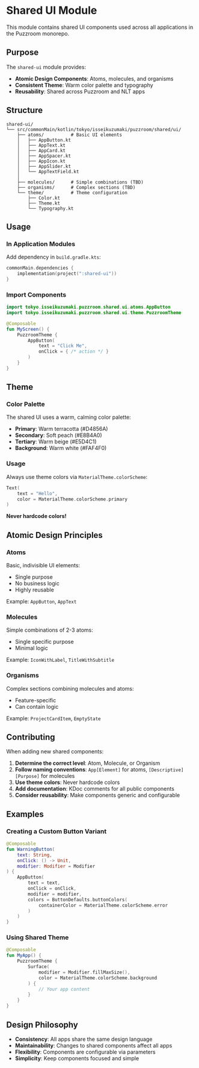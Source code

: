 # Shared UI Module

This module contains shared UI components used across all applications in the Puzzroom monorepo.

## Purpose

The `shared-ui` module provides:
- **Atomic Design Components**: Atoms, molecules, and organisms
- **Consistent Theme**: Warm color palette and typography
- **Reusability**: Shared across Puzzroom and NLT apps

## Structure

```
shared-ui/
└── src/commonMain/kotlin/tokyo/isseikuzumaki/puzzroom/shared/ui/
    ├── atoms/          # Basic UI elements
    │   ├── AppButton.kt
    │   ├── AppText.kt
    │   ├── AppCard.kt
    │   ├── AppSpacer.kt
    │   ├── AppIcon.kt
    │   ├── AppSlider.kt
    │   └── AppTextField.kt
    │
    ├── molecules/      # Simple combinations (TBD)
    ├── organisms/      # Complex sections (TBD)
    └── theme/          # Theme configuration
        ├── Color.kt
        ├── Theme.kt
        └── Typography.kt
```

## Usage

### In Application Modules

Add dependency in `build.gradle.kts`:

```kotlin
commonMain.dependencies {
    implementation(project(":shared-ui"))
}
```

### Import Components

```kotlin
import tokyo.isseikuzumaki.puzzroom.shared.ui.atoms.AppButton
import tokyo.isseikuzumaki.puzzroom.shared.ui.theme.PuzzroomTheme

@Composable
fun MyScreen() {
    PuzzroomTheme {
        AppButton(
            text = "Click Me",
            onClick = { /* action */ }
        )
    }
}
```

## Theme

### Color Palette

The shared UI uses a warm, calming color palette:

- **Primary**: Warm terracotta (#D4856A)
- **Secondary**: Soft peach (#E8B4A0)
- **Tertiary**: Warm beige (#E5D4C1)
- **Background**: Warm white (#FAF4F0)

### Usage

Always use theme colors via `MaterialTheme.colorScheme`:

```kotlin
Text(
    text = "Hello",
    color = MaterialTheme.colorScheme.primary
)
```

**Never hardcode colors!**

## Atomic Design Principles

### Atoms

Basic, indivisible UI elements:
- Single purpose
- No business logic
- Highly reusable

Example: `AppButton`, `AppText`

### Molecules

Simple combinations of 2-3 atoms:
- Single specific purpose
- Minimal logic

Example: `IconWithLabel`, `TitleWithSubtitle`

### Organisms

Complex sections combining molecules and atoms:
- Feature-specific
- Can contain logic

Example: `ProjectCardItem`, `EmptyState`

## Contributing

When adding new shared components:

1. **Determine the correct level**: Atom, Molecule, or Organism
2. **Follow naming conventions**: `App[Element]` for atoms, `[Descriptive][Purpose]` for molecules
3. **Use theme colors**: Never hardcode colors
4. **Add documentation**: KDoc comments for all public components
5. **Consider reusability**: Make components generic and configurable

## Examples

### Creating a Custom Button Variant

```kotlin
@Composable
fun WarningButton(
    text: String,
    onClick: () -> Unit,
    modifier: Modifier = Modifier
) {
    AppButton(
        text = text,
        onClick = onClick,
        modifier = modifier,
        colors = ButtonDefaults.buttonColors(
            containerColor = MaterialTheme.colorScheme.error
        )
    )
}
```

### Using Shared Theme

```kotlin
@Composable
fun MyApp() {
    PuzzroomTheme {
        Surface(
            modifier = Modifier.fillMaxSize(),
            color = MaterialTheme.colorScheme.background
        ) {
            // Your app content
        }
    }
}
```

## Design Philosophy

- **Consistency**: All apps share the same design language
- **Maintainability**: Changes to shared components affect all apps
- **Flexibility**: Components are configurable via parameters
- **Simplicity**: Keep components focused and simple
